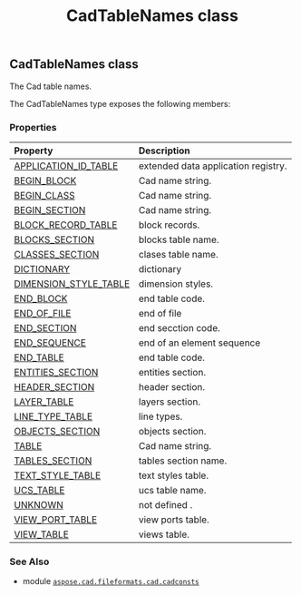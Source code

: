 ﻿---
title: CadTableNames class
second_title: Aspose.CAD for Python via .NET API References
description: 
type: docs
weight: 30
url: /aspose.cad.fileformats.cad.cadconsts/cadtablenames/
is_root: false
---

## CadTableNames class

The Cad table names.



The CadTableNames type exposes the following members:

### Properties
| Property | Description |
| :- | :- |
| [APPLICATION_ID_TABLE](/cad/python-net/aspose.cad.fileformats.cad.cadconsts/cadtablenames/application_id_table) | extended data application registry. |
| [BEGIN_BLOCK](/cad/python-net/aspose.cad.fileformats.cad.cadconsts/cadtablenames/begin_block) | Cad name string. |
| [BEGIN_CLASS](/cad/python-net/aspose.cad.fileformats.cad.cadconsts/cadtablenames/begin_class) | Cad name string. |
| [BEGIN_SECTION](/cad/python-net/aspose.cad.fileformats.cad.cadconsts/cadtablenames/begin_section) | Cad name string. |
| [BLOCK_RECORD_TABLE](/cad/python-net/aspose.cad.fileformats.cad.cadconsts/cadtablenames/block_record_table) | block records. |
| [BLOCKS_SECTION](/cad/python-net/aspose.cad.fileformats.cad.cadconsts/cadtablenames/blocks_section) | blocks table name. |
| [CLASSES_SECTION](/cad/python-net/aspose.cad.fileformats.cad.cadconsts/cadtablenames/classes_section) | clases table name. |
| [DICTIONARY](/cad/python-net/aspose.cad.fileformats.cad.cadconsts/cadtablenames/dictionary) | dictionary |
| [DIMENSION_STYLE_TABLE](/cad/python-net/aspose.cad.fileformats.cad.cadconsts/cadtablenames/dimension_style_table) | dimension styles. |
| [END_BLOCK](/cad/python-net/aspose.cad.fileformats.cad.cadconsts/cadtablenames/end_block) | end table code. |
| [END_OF_FILE](/cad/python-net/aspose.cad.fileformats.cad.cadconsts/cadtablenames/end_of_file) | end of file |
| [END_SECTION](/cad/python-net/aspose.cad.fileformats.cad.cadconsts/cadtablenames/end_section) | end secction code. |
| [END_SEQUENCE](/cad/python-net/aspose.cad.fileformats.cad.cadconsts/cadtablenames/end_sequence) | end of an element sequence |
| [END_TABLE](/cad/python-net/aspose.cad.fileformats.cad.cadconsts/cadtablenames/end_table) | end table code. |
| [ENTITIES_SECTION](/cad/python-net/aspose.cad.fileformats.cad.cadconsts/cadtablenames/entities_section) | entities section. |
| [HEADER_SECTION](/cad/python-net/aspose.cad.fileformats.cad.cadconsts/cadtablenames/header_section) | header section. |
| [LAYER_TABLE](/cad/python-net/aspose.cad.fileformats.cad.cadconsts/cadtablenames/layer_table) | layers section. |
| [LINE_TYPE_TABLE](/cad/python-net/aspose.cad.fileformats.cad.cadconsts/cadtablenames/line_type_table) | line types. |
| [OBJECTS_SECTION](/cad/python-net/aspose.cad.fileformats.cad.cadconsts/cadtablenames/objects_section) | objects section. |
| [TABLE](/cad/python-net/aspose.cad.fileformats.cad.cadconsts/cadtablenames/table) | Cad name string. |
| [TABLES_SECTION](/cad/python-net/aspose.cad.fileformats.cad.cadconsts/cadtablenames/tables_section) | tables section name. |
| [TEXT_STYLE_TABLE](/cad/python-net/aspose.cad.fileformats.cad.cadconsts/cadtablenames/text_style_table) | text styles table. |
| [UCS_TABLE](/cad/python-net/aspose.cad.fileformats.cad.cadconsts/cadtablenames/ucs_table) | ucs table name. |
| [UNKNOWN](/cad/python-net/aspose.cad.fileformats.cad.cadconsts/cadtablenames/unknown) | not defined . |
| [VIEW_PORT_TABLE](/cad/python-net/aspose.cad.fileformats.cad.cadconsts/cadtablenames/view_port_table) | view ports table. |
| [VIEW_TABLE](/cad/python-net/aspose.cad.fileformats.cad.cadconsts/cadtablenames/view_table) | views table. |



### See Also
* module [`aspose.cad.fileformats.cad.cadconsts`](..)
